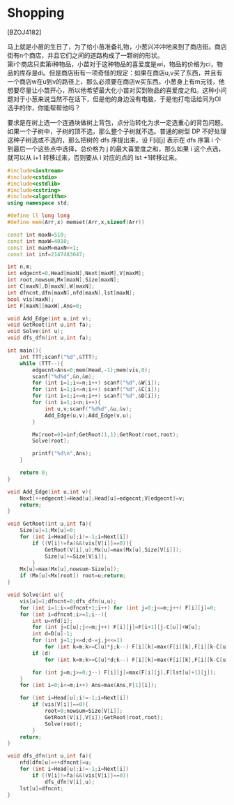 # Shopping
[BZOJ4182]

马上就是小苗的生日了，为了给小苗准备礼物，小葱兴冲冲地来到了商店街。商店街有n个商店，并且它们之间的道路构成了一颗树的形状。  
第i个商店只卖第i种物品，小苗对于这种物品的喜爱度是wi，物品的价格为ci，物品的库存是di。但是商店街有一项奇怪的规定：如果在商店u,v买了东西，并且有一个商店w在u到v的路径上，那么必须要在商店w买东西。小葱身上有m元钱，他想要尽量让小苗开心，所以他希望最大化小苗对买到物品的喜爱度之和。这种小问题对于小葱来说当然不在话下，但是他的身边没有电脑，于是他打电话给同为OI选手的你，你能帮帮他吗？

要求是在树上选一个连通块做树上背包，点分治转化为求一定选重心的背包问题。如果一个子树中，子树的顶不选，那么整个子树就不选。普通的树型 DP 不好处理这种子树选或不选的，那么把树的 dfs 序提出来，设 F[i][j] 表示在 dfs 序第 i 个到最后一个这些点中选择，总价格为 j 的最大喜爱度之和，那么如果 i 这个点选，就可以从 i+1 转移过来，否则要从 i 对应的点的 lst +1转移过来。

```cpp
#include<iostream>
#include<cstdio>
#include<cstdlib>
#include<cstring>
#include<algorithm>
using namespace std;

#define ll long long
#define mem(Arr,x) memset(Arr,x,sizeof(Arr))

const int maxN=510;
const int maxW=4010;
const int maxM=maxN<<1;
const int inf=2147483647;

int n,m;
int edgecnt=0,Head[maxN],Next[maxM],V[maxM];
int root,nowsum,Mx[maxN],Size[maxN];
int C[maxN],D[maxN],W[maxN];
int dfncnt,dfn[maxN],nfd[maxN],lst[maxN];
bool vis[maxN];
int F[maxN][maxW],Ans=0;

void Add_Edge(int u,int v);
void GetRoot(int u,int fa);
void Solve(int u);
void dfs_dfn(int u,int fa);

int main(){
	int TTT;scanf("%d",&TTT);
	while (TTT--){
		edgecnt=Ans=0;mem(Head,-1);mem(vis,0);
		scanf("%d%d",&n,&m);
		for (int i=1;i<=n;i++) scanf("%d",&W[i]);
		for (int i=1;i<=n;i++) scanf("%d",&C[i]);
		for (int i=1;i<=n;i++) scanf("%d",&D[i]);
		for (int i=1;i<n;i++){
			int u,v;scanf("%d%d",&u,&v);
			Add_Edge(u,v);Add_Edge(v,u);
		}

		Mx[root=0]=inf;GetRoot(1,1);GetRoot(root,root);
		Solve(root);

		printf("%d\n",Ans);
	}

	return 0;
}

void Add_Edge(int u,int v){
	Next[++edgecnt]=Head[u];Head[u]=edgecnt;V[edgecnt]=v;
	return;
}

void GetRoot(int u,int fa){
	Size[u]=1;Mx[u]=0;
	for (int i=Head[u];i!=-1;i=Next[i])
		if ((V[i]!=fa)&&(vis[V[i]]==0)){
			GetRoot(V[i],u);Mx[u]=max(Mx[u],Size[V[i]]);
			Size[u]+=Size[V[i]];
		}
	Mx[u]=max(Mx[u],nowsum-Size[u]);
	if (Mx[u]<Mx[root]) root=u;return;
}

void Solve(int u){
	vis[u]=1;dfncnt=0;dfs_dfn(u,u);
	for (int i=1;i<=dfncnt+1;i++) for (int j=0;j<=m;j++) F[i][j]=0;
	for (int i=dfncnt;i>=1;i--){
		int u=nfd[i];
		for (int j=C[u];j<=m;j++) F[i][j]=F[i+1][j-C[u]]+W[u];
		int d=D[u]-1;
		for (int j=1;j<=d;d-=j,j<<=1)
			for (int k=m;k>=C[u]*j;k--) F[i][k]=max(F[i][k],F[i][k-C[u]*j]+W[u]*j);
		if (d)
			for (int k=m;k>=C[u]*d;k--) F[i][k]=max(F[i][k],F[i][k-C[u]*d]+W[u]*d);

		for (int j=m;j>=0;j--) F[i][j]=max(F[i][j],F[lst[u]+1][j]);
	}
	for (int i=0;i<=m;i++) Ans=max(Ans,F[1][i]);

	for (int i=Head[u];i!=-1;i=Next[i])
		if (vis[V[i]]==0){
			root=0;nowsum=Size[V[i]];
			GetRoot(V[i],V[i]);GetRoot(root,root);
			Solve(root);
		}
	return;
}

void dfs_dfn(int u,int fa){
	nfd[dfn[u]=++dfncnt]=u;
	for (int i=Head[u];i!=-1;i=Next[i])
		if ((V[i]!=fa)&&(vis[V[i]]==0))
			dfs_dfn(V[i],u);
	lst[u]=dfncnt;
}
```
